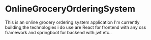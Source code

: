 # OnlineGroceryOrderingSystem
This is an online grocery ordering system application I'm currently building,the technologies i do use are React for frontend with any css framework and springboot for backend with jwt etc..
